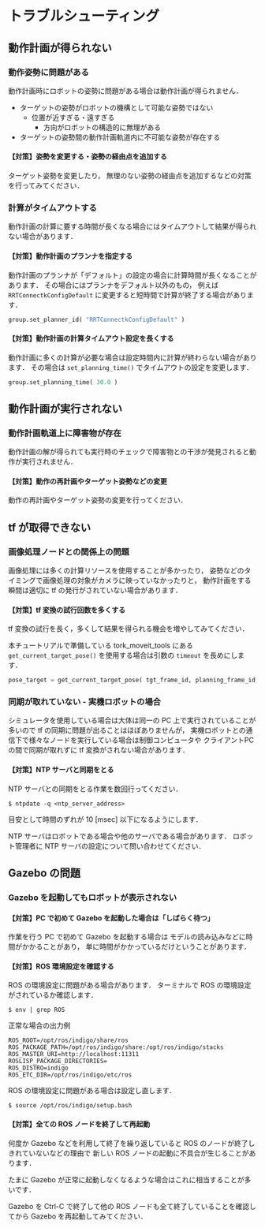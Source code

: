 
# トラブルシューティング


## 動作計画が得られない

### 動作姿勢に問題がある

動作計画時にロボットの姿勢に問題がある場合は動作計画が得られません．

- ターゲットの姿勢がロボットの機構として可能な姿勢ではない
  - 位置が近すぎる・遠すぎる
	- 方向がロボットの構造的に無理がある
- ターゲットの姿勢間の動作計画軌道内に不可能な姿勢が存在する

#### 【対策】姿勢を変更する・姿勢の経由点を追加する

ターゲット姿勢を変更したり，
無理のない姿勢の経由点を追加するなどの対策を行ってみてください．

### 計算がタイムアウトする

動作計画の計算に要する時間が長くなる場合にはタイムアウトして結果が得られない場合があります．

#### 【対策】動作計画のプランナを指定する

動作計画のプランナが「デフォルト」の設定の場合に計算時間が長くなることがあります．
その場合にはプランナをデフォルト以外のもの，
例えば `RRTConnectkConfigDefault` に変更すると短時間で計算が終了する場合があります．

```python
group.set_planner_id( "RRTConnectkConfigDefault" )
```

#### 【対策】動作計画の計算タイムアウト設定を長くする

動作計画に多くの計算が必要な場合は設定時間内に計算が終わらない場合があります．
その場合は `set_planning_time()` でタイムアウトの設定を変更します．

```python
group.set_planning_time( 30.0 )
```


## 動作計画が実行されない

### 動作計画軌道上に障害物が存在

動作計画の解が得られても実行時のチェックで障害物との干渉が発見されると動作が実行されません．

#### 【対策】動作の再計画やターゲット姿勢などの変更

動作の再計画やターゲット姿勢の変更を行ってください．


## tf が取得できない

### 画像処理ノードとの関係上の問題

画像処理には多くの計算リソースを使用することが多かったり，
姿勢などのタイミングで画像処理の対象がカメラに映っていなかったりと，
動作計画をする瞬間は適切に tf の発行がされていない場合があります．

#### 【対策】tf 変換の試行回数を多くする

tf 変換の試行を長く，多くして結果を得られる機会を増やしてみてください．

本チュートリアルで準備している tork_moveit_tools にある
`get_current_target_pose()` を使用する場合は引数の `timeout` を長めにします．

```python
pose_target = get_current_target_pose( tgt_frame_id, planning_frame_id, 5.0 )
```

### 同期が取れていない - 実機ロボットの場合

シミュレータを使用している場合は大体は同一の PC 上で実行されていることが多いので
tf の同期に問題が出ることはほぼありませんが，
実機ロボットとの通信下で様々なノードを実行している場合は制御コンピュータや
クライアントPCの間で同期が取れずに tf 変換がされない場合があります．

#### 【対策】NTP サーバと同期をとる

NTP サーバとの同期をとる作業を数回行ってください．

```
$ ntpdate -q <ntp_server_address>
```

目安として時間のずれが 10 [msec] 以下になるようにします．

NTP サーバはロボットである場合や他のサーバである場合があります．
ロボット管理者に NTP サーバの設定について問い合わせてください．


## Gazebo の問題

<a id="gazebo-start-not-show-robot"></a>
### Gazebo を起動してもロボットが表示されない

#### 【対策】PC で初めて Gazebo を起動した場合は「しばらく待つ」

作業を行う PC で初めて Gazebo を起動する場合は
モデルの読み込みなどに時間がかかることがあり，
単に時間がかかっているだけということがあります．

#### 【対策】ROS 環境設定を確認する

ROS の環境設定に問題がある場合があります．
ターミナルで ROS の環境設定がされているか確認します．

```
$ env | grep ROS
```

正常な場合の出力例

```
ROS_ROOT=/opt/ros/indigo/share/ros
ROS_PACKAGE_PATH=/opt/ros/indigo/share:/opt/ros/indigo/stacks
ROS_MASTER_URI=http://localhost:11311
ROSLISP_PACKAGE_DIRECTORIES=
ROS_DISTRO=indigo
ROS_ETC_DIR=/opt/ros/indigo/etc/ros
```

ROS の環境設定に問題がある場合は設定し直します．

```
$ source /opt/ros/indigo/setup.bash
```

#### 【対策】全ての ROS ノードを終了して再起動

何度か Gazebo などを利用して終了を繰り返していると
ROS のノードが終了しきれていないなどの理由で
新しい ROS ノードの起動に不具合が生じることがあります．

たまに Gazebo が正常に起動しなくなるような場合はこれに相当することが多いです．

Gazebo を Ctrl-C で終了して他の ROS ノードも全て終了していることを確認してから
Gazebo を再起動してみてください．



<!-- EOF -->
